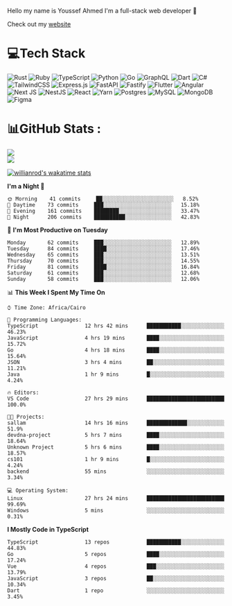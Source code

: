 Hello my name is Youssef Ahmed I'm a full-stack web developer 👋

Check out my [website](https://youssefahmed.vercel.app)
 
# 💻Tech Stack

![Rust](https://img.shields.io/badge/rust-%23000000.svg?style=for-the-badge&logo=rust&logoColor=white) ![Ruby](https://img.shields.io/badge/ruby-%23CC342D.svg?style=for-the-badge&logo=ruby&logoColor=white) ![TypeScript](https://img.shields.io/badge/typescript-%23007ACC.svg?style=for-the-badge&logo=typescript&logoColor=white) ![Python](https://img.shields.io/badge/python-3670A0?style=for-the-badge&logo=python&logoColor=ffdd54) ![Go](https://img.shields.io/badge/go-%2300ADD8.svg?style=for-the-badge&logo=go&logoColor=white) ![GraphQL](https://img.shields.io/badge/-GraphQL-E10098?style=for-the-badge&logo=graphql&logoColor=white) ![Dart](https://img.shields.io/badge/dart-%230175C2.svg?style=for-the-badge&logo=dart&logoColor=white) ![C#](https://img.shields.io/badge/c%23-%23239120.svg?style=for-the-badge&logo=c-sharp&logoColor=white) ![TailwindCSS](https://img.shields.io/badge/tailwindcss-%2338B2AC.svg?style=for-the-badge&logo=tailwind-css&logoColor=white) ![Express.js](https://img.shields.io/badge/express.js-%23404d59.svg?style=for-the-badge&logo=express&logoColor=%2361DAFB) ![FastAPI](https://img.shields.io/badge/FastAPI-005571?style=for-the-badge&logo=fastapi) ![Fastify](https://img.shields.io/badge/fastify-%23000000.svg?style=for-the-badge&logo=fastify&logoColor=white) ![Flutter](https://img.shields.io/badge/Flutter-%2302569B.svg?style=for-the-badge&logo=Flutter&logoColor=white) ![Angular](https://img.shields.io/badge/angular-%23DD0031.svg?style=for-the-badge&logo=angular&logoColor=white) ![Next JS](https://img.shields.io/badge/Next-black?style=for-the-badge&logo=next.js&logoColor=white) ![NestJS](https://img.shields.io/badge/nestjs-%23E0234E.svg?style=for-the-badge&logo=nestjs&logoColor=white) ![React](https://img.shields.io/badge/react-%2320232a.svg?style=for-the-badge&logo=react&logoColor=%2361DAFB) ![Yarn](https://img.shields.io/badge/yarn-%232C8EBB.svg?style=for-the-badge&logo=yarn&logoColor=white) ![Postgres](https://img.shields.io/badge/postgres-%23316192.svg?style=for-the-badge&logo=postgresql&logoColor=white) ![MySQL](https://img.shields.io/badge/mysql-%2300f.svg?style=for-the-badge&logo=mysql&logoColor=white) ![MongoDB](https://img.shields.io/badge/MongoDB-%234ea94b.svg?style=for-the-badge&logo=mongodb&logoColor=white)     ![Figma](https://img.shields.io/badge/figma-%23F24E1E.svg?style=for-the-badge&logo=figma&logoColor=white)

# 📊GitHub Stats :

![](https://github-readme-stats.vercel.app/api?username=joetifa2003&theme=tokyonight&hide_border=false&include_all_commits=false&count_private=false)<br/>
![](https://github-readme-streak-stats.herokuapp.com/?user=joetifa2003&theme=tokyonight&hide_border=false)<br/>

[![willianrod's wakatime stats](https://github-readme-stats.vercel.app/api/wakatime?username=joetifa2003&layout=compact)](https://github.com/anuraghazra/github-readme-stats)
<!--START_SECTION:waka-->
**I'm a Night 🦉** 

```text
🌞 Morning    41 commits     ██░░░░░░░░░░░░░░░░░░░░░░░   8.52% 
🌆 Daytime    73 commits     ███░░░░░░░░░░░░░░░░░░░░░░   15.18% 
🌃 Evening    161 commits    ████████░░░░░░░░░░░░░░░░░   33.47% 
🌙 Night      206 commits    ██████████░░░░░░░░░░░░░░░   42.83%

```
📅 **I'm Most Productive on Tuesday** 

```text
Monday       62 commits     ███░░░░░░░░░░░░░░░░░░░░░░   12.89% 
Tuesday      84 commits     ████░░░░░░░░░░░░░░░░░░░░░   17.46% 
Wednesday    65 commits     ███░░░░░░░░░░░░░░░░░░░░░░   13.51% 
Thursday     70 commits     ███░░░░░░░░░░░░░░░░░░░░░░   14.55% 
Friday       81 commits     ████░░░░░░░░░░░░░░░░░░░░░   16.84% 
Saturday     61 commits     ███░░░░░░░░░░░░░░░░░░░░░░   12.68% 
Sunday       58 commits     ███░░░░░░░░░░░░░░░░░░░░░░   12.06%

```


📊 **This Week I Spent My Time On** 

```text
⌚︎ Time Zone: Africa/Cairo

💬 Programming Languages: 
TypeScript               12 hrs 42 mins      ███████████░░░░░░░░░░░░░░   46.23% 
JavaScript               4 hrs 19 mins       ████░░░░░░░░░░░░░░░░░░░░░   15.72% 
Go                       4 hrs 18 mins       ████░░░░░░░░░░░░░░░░░░░░░   15.64% 
JSON                     3 hrs 4 mins        ██░░░░░░░░░░░░░░░░░░░░░░░   11.21% 
Java                     1 hr 9 mins         █░░░░░░░░░░░░░░░░░░░░░░░░   4.24%

🔥 Editors: 
VS Code                  27 hrs 29 mins      █████████████████████████   100.0%

🐱‍💻 Projects: 
sallam                   14 hrs 16 mins      █████████████░░░░░░░░░░░░   51.9% 
devdna-project           5 hrs 7 mins        ████░░░░░░░░░░░░░░░░░░░░░   18.64% 
Unknown Project          5 hrs 6 mins        ████░░░░░░░░░░░░░░░░░░░░░   18.57% 
cs101                    1 hr 9 mins         █░░░░░░░░░░░░░░░░░░░░░░░░   4.24% 
backend                  55 mins             ░░░░░░░░░░░░░░░░░░░░░░░░░   3.34%

💻 Operating System: 
Linux                    27 hrs 24 mins      █████████████████████████   99.69% 
Windows                  5 mins              ░░░░░░░░░░░░░░░░░░░░░░░░░   0.31%

```

**I Mostly Code in TypeScript** 

```text
TypeScript               13 repos            ███████████░░░░░░░░░░░░░░   44.83% 
Go                       5 repos             ████░░░░░░░░░░░░░░░░░░░░░   17.24% 
Vue                      4 repos             ███░░░░░░░░░░░░░░░░░░░░░░   13.79% 
JavaScript               3 repos             ██░░░░░░░░░░░░░░░░░░░░░░░   10.34% 
Dart                     1 repo              ░░░░░░░░░░░░░░░░░░░░░░░░░   3.45%

```



<!--END_SECTION:waka-->
